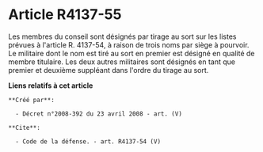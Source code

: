 # Article R4137-55

Les membres du conseil sont désignés par tirage au sort sur les listes prévues à l'article R. 4137-54, à raison de trois noms
par siège à pourvoir. Le militaire dont le nom est tiré au sort en premier est désigné en qualité de membre titulaire. Les
deux autres militaires sont désignés en tant que premier et deuxième suppléant dans l'ordre du tirage au sort.

**Liens relatifs à cet article**

	**Créé par**:

	  - Décret n°2008-392 du 23 avril 2008 - art. (V)

	**Cite**:

	  - Code de la défense. - art. R4137-54 (V)
